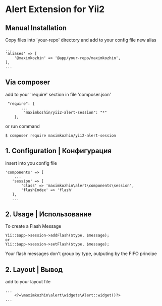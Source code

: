 Alert Extension for Yii2 
========================

Manual Installation
-------------------

Copy files into 'your-repo' directory and add to your config file new alias

```
...
'aliases' => [
    '@maximkozhin' => '@app/your-repo/maximkozhin',
],
...
```

Via composer
------------

add to your 'require' section in file 'composer.json'
```
 "require": {
       ...
        "maximkozhin/yii2-alert-session": "*"
    },
```
or run command

```
$ composer require maximkozhin/yii2-alert-session
```


**1. Configuration | Конфигурация**
-----------------------------------

insert into you config file
```
'components' => [
    ...
   'session' => [
       'class' => 'maximkozhin\alert\components\session',
       'flashIndex' => 'flash'
   ],
   ...
```

**2. Usage | Использование**
-----------------------------------

To create a Flash Message 
```
Yii::$app->session->addFlash($type, $message);
or
Yii::$app->session->setFlash($type, $message);
```
Your flash messages don't group by type, outputing by the FIFO principe


**2. Layout | Вывод**
-----------------------------------

add to your layout file 
```
...
    <?=\maximkozhin\alert\widgets\Alert::widget()?>
...
```




